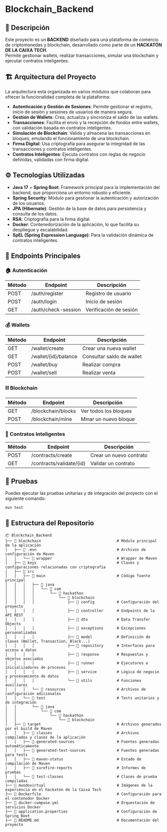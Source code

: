 # Blockchain_Backend

## 🚀 Descripción
Este proyecto es un **BACKEND** diseñado para una plataforma de comercio de criptomonedas y blockchain, desarrollado como parte de un **HACKATÓN DE LA CAIXA TECH**.  
Permite gestionar wallets, realizar transacciones, simular una blockchain y ejecutar contratos inteligentes.


## 🏗️ Arquitectura del Proyecto
La arquitectura está organizada en varios módulos que colaboran para ofrecer la funcionalidad completa de la plataforma:

- **Autenticación y Gestión de Sesiones**: Permite gestionar el registro, inicio de sesión y sesiones de usuarios de manera segura.
- **Gestión de Wallets**: Crea, actualiza y sincroniza el saldo de las wallets.
- **Transacciones**: Facilita el envío y la recepción de fondos entre wallets, con validación basada en contratos inteligentes.
- **Simulación de Blockchain**: Valida y almacena las transacciones en bloques, emulando el funcionamiento de una blockchain.
- **Firma Digital**: Usa criptografía para asegurar la integridad de las transacciones y contratos inteligentes.
- **Contratos Inteligentes**: Ejecuta contratos con reglas de negocio definidas, validadas con firma digital.

## ⚙️ Tecnologías Utilizadas

- **Java 17** + **Spring Boot**: Framework principal para la implementación del backend, que proporciona un entorno robusto y eficiente.
- **Spring Security**: Módulo para gestionar la autenticación y autorización de los usuarios.
- **JPA (Hibernate)**: Gestión de la base de datos para persistencia y consulta de los datos.
- **RSA**: Criptografía para la firma digital.
- **Docker**: Contenedorización de la aplicación, lo que facilita su despliegue y escalabilidad.
- **SpEL (Spring Expression Language)**: Para la validación dinámica de contratos inteligentes.

## 🔗 Endpoints Principales

### 🏠 Autenticación
| Método | Endpoint               | Descripción               |
|--------|------------------------|---------------------------|
| POST   | /auth/register          | Registro de usuario       |
| POST   | /auth/login             | Inicio de sesión          |
| GET    | /auth/check-session     | Verificación de sesión    |

### 💰 Wallets
| Método | Endpoint               | Descripción               |
|--------|------------------------|---------------------------|
| GET    | /wallet/create          | Crear una nueva wallet    |
| GET    | /wallet/{id}/balance    | Consultar saldo de wallet |
| POST   | /wallet/buy             | Realizar compra           |
| POST   | /wallet/sell            | Realizar venta            |

### ⛓️ Blockchain
| Método | Endpoint               | Descripción               |
|--------|------------------------|---------------------------|
| GET    | /blockchain/blocks      | Ver todos los bloques     |
| POST   | /blockchain/mine        | Minar un nuevo bloque     |

### 📝 Contratos Inteligentes
| Método | Endpoint               | Descripción               |
|--------|------------------------|---------------------------|
| POST   | /contracts/create       | Crear un nuevo contrato   |
| GET    | /contracts/validate/{id}| Validar un contrato       |


## 🧪 Pruebas

Puedes ejecutar las pruebas unitarias y de integración del proyecto con el siguiente comando:

```bash
mvn test 
```

## 📂 Estructura del Repositorio

```plaintext
📦 Blockchain_Backend
├── 📁 blockchain                                  # Módulo principal de la aplicación
│   ├── 📁 .mvn                                    # Archivos de configuración de Maven
│   │   └── 📁 wrapper                             # Wrapper de Maven
│   ├── 📁 keys                                    # Claves y configuraciones relacionadas con criptografía
│   ├── 📁 src
│   │   ├── 📁 main                                # Código fuente principal
│   │   │   ├── 📁 java
│   │   │   │   └── 📁 com
│   │   │   │       └── 📁 hackathon
│   │   │   │           └── 📁 blockchain
│   │   │   │               ├── 📁 config          # Configuración del proyecto
│   │   │   │               ├── 📁 controller      # Endpoints de la API REST
│   │   │   │               ├── 📁 dto             # Data Transfer Objects
│   │   │   │               ├── 📁 exceptions      # Excepciones personalizadas
│   │   │   │               ├── 📁 model           # Definición de clases (Wallet, Transaction, Block...)
│   │   │   │               ├── 📁 repository      # Interfaces para acceso a datos
│   │   │   │               ├── 📁 response        # Respuestas y objetos asociados
│   │   │   │               ├── 📁 runner          # Ejecutores o inicializadores de procesos
│   │   │   │               ├── 📁 service         # Lógica de negocio y procesamiento de datos
│   │   │   │               └── 📁 utils           # Funciones auxiliares
│   │   │   └── 📁 resources                       # Archivos de configuración adicionales 
│   │   └── 📁 test                                # Tests unitarios y de integración
│   │       └── 📁 java
│   │           └── 📁 com
│   │               └── 📁 hackathon
│   │                   └── 📁 blockchain
│   ├── 📁 target                                  # Archivos generados por el build de Maven
│   │   ├── 📁 classes                             # Archivos compilados y clases de la aplicación
│   │   ├── 📁 generated-sources                   # Fuentes generadas automáticamente
│   │   ├── 📁 generated-test-sources              # Fuentes generadas para tests
│   │   ├── 📁 maven-status                        # Estado de compilación de Maven
│   │   ├── 📁 surefire-reports                    # Informes de pruebas
│   │   └── 📁 test-classes                        # Clases de prueba compiladas
├── 📁 mundovirtual                                # Imágenes de la experiencia en el hackatón de la Caixa Tech
├── 📜 Dockerfile                                  # Configuración para el contenedor Docker
├── 📜 docker-compose.yml                          # Orquestación de servicios Docker
├── 📜 application.properties                      # Configuración de Spring Boot
├── 📜 README.md                                   # Documentación del proyecto
```